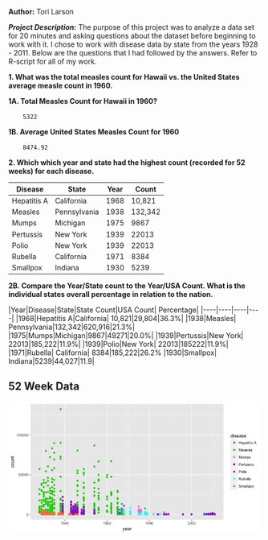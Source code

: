 **Author:** Tori Larson

__*Project Description:*__
The purpose of this project was to analyze a data set for 20 minutes and asking questions about the dataset before beginning to work with it. I chose to work with disease data by state from the years 1928 - 2011. Below are the questions that I had followed by the answers. Refer to R-script for all of my work.

**1. What was the total measles count for Hawaii vs. the United States average measle count in 1960.**

  **1A. Total Measles Count for Hawaii in 1960?**

        5322

  **1B. Average United States Measles Count for 1960**

        8474.92

**2. Which which year and state had the highest count (recorded for 52 weeks) for each disease.**


|Disease|State|Year|Count|
|----|----|----|----|
|Hepatitis A|California|1968| 10,821|
|Measles| Pennsylvania|1938|132,342|
|Mumps|Michigan|1975|9867|
|Pertussis|New York| 1939| 22013|
|Polio|New York| 1939| 22013|
|Rubella| California| 1971| 8384|
|Smallpox| Indiana| 1930|5239|

**2B. Compare the Year/State count to the Year/USA Count. What is the individual states overall percentage in relation to the nation.**

|Year|Disease|State|State Count|USA Count| Percentage|
|----|----|----|----|
|1968|Hepatitis A|California| 10,821|29,804|36.3%|
|1938|Measles| Pennsylvania|132,342|620,916|21.3%|
|1975|Mumps|Michigan|9867|49271|20.0%|
|1939|Pertussis|New York| 22013|185,222|11.9%|
|1939|Polio|New York| 22013|185222|11.9%|
|1971|Rubella| California| 8384|185,222|26.2%
|1930|Smallpox| Indiana|5239|44,027|11.9|

## 52 Week Data

![52 Week Data](Week52plot.jpeg)
